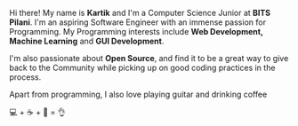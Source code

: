Hi there! My name is __Kartik__ and I'm a Computer Science Junior at __BITS Pilani__. I'm an aspiring Software Engineer with an immense passion for Programming. My Programming interests include __Web Development, Machine Learning__ and __GUI Development__.

I'm also passionate about __Open Source__, and find it to be a great way to give back to the Community while picking up on good coding practices in the process.

Apart from programming, I also love playing guitar and drinking coffee

💻 + ☕ + 🎸 = 👌
